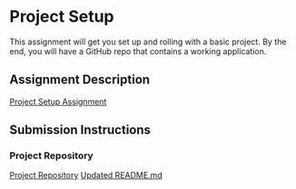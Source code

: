 # Project Setup
This assignment will get you set up and rolling with a basic project. By the end, you will have a GitHub repo that contains a working application.

## Assignment Description
[Project Setup Assignment](https://education.launchcode.org/liftoff/modules/assignments/project-setup)

## Submission Instructions

### Project Repository
[Project Repository](https://github.com/laurenharmon/LetsTryAngular)
[Updated README.md](https://github.com/laurenharmon/LetsTryAngular/blob/master/README.md)
